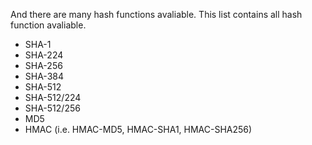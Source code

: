 And there are many hash functions avaliable. This list contains all hash function avaliable.

- SHA-1
- SHA-224
- SHA-256
- SHA-384
- SHA-512
- SHA-512/224
- SHA-512/256
- MD5
- HMAC (i.e. HMAC-MD5, HMAC-SHA1, HMAC-SHA256)
